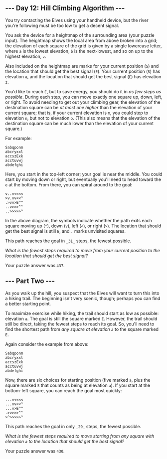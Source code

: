 \--- Day 12: Hill Climbing Algorithm ---
----------------------------------------

You try contacting the Elves using your handheld device, but the river you're following must be too low to get a decent signal.

You ask the device for a heightmap of the surrounding area (your puzzle input). The heightmap shows the local area from above broken into a grid; the elevation of each square of the grid is given by a single lowercase letter, where `a` is the lowest elevation, `b` is the next-lowest, and so on up to the highest elevation, `z`.

Also included on the heightmap are marks for your current position (`S`) and the location that should get the best signal (`E`). Your current position (`S`) has elevation `a`, and the location that should get the best signal (`E`) has elevation `z`.

You'd like to reach `E`, but to save energy, you should do it in _as few steps as possible_. During each step, you can move exactly one square up, down, left, or right. To avoid needing to get out your climbing gear, the elevation of the destination square can be _at most one higher_ than the elevation of your current square; that is, if your current elevation is `m`, you could step to elevation `n`, but not to elevation `o`. (This also means that the elevation of the destination square can be much lower than the elevation of your current square.)

For example:

    Sabqponm
    abcryxxl
    accszExk
    acctuvwj
    abdefghi
    

Here, you start in the top-left corner; your goal is near the middle. You could start by moving down or right, but eventually you'll need to head toward the `e` at the bottom. From there, you can spiral around to the goal:

    v..v<<<<
    >v.vv<<^
    .>vv>E^^
    ..v>>>^^
    ..>>>>>^
    

In the above diagram, the symbols indicate whether the path exits each square moving up (`^`), down (`v`), left (`<`), or right (`>`). The location that should get the best signal is still `E`, and `.` marks unvisited squares.

This path reaches the goal in `_31_` steps, the fewest possible.

_What is the fewest steps required to move from your current position to the location that should get the best signal?_

Your puzzle answer was `437`.

\--- Part Two ---
-----------------

As you walk up the hill, you suspect that the Elves will want to turn this into a hiking trail. The beginning isn't very scenic, though; perhaps you can find a better starting point.

To maximize exercise while hiking, the trail should start as low as possible: elevation `a`. The goal is still the square marked `E`. However, the trail should still be direct, taking the fewest steps to reach its goal. So, you'll need to find the shortest path from _any square at elevation `a`_ to the square marked `E`.

Again consider the example from above:

    Sabqponm
    abcryxxl
    accszExk
    acctuvwj
    abdefghi
    

Now, there are six choices for starting position (five marked `a`, plus the square marked `S` that counts as being at elevation `a`). If you start at the bottom-left square, you can reach the goal most quickly:

    ...v<<<<
    ...vv<<^
    ...v>E^^
    .>v>>>^^
    >^>>>>>^
    

This path reaches the goal in only `_29_` steps, the fewest possible.

_What is the fewest steps required to move starting from any square with elevation `a` to the location that should get the best signal?_

Your puzzle answer was `430`.
